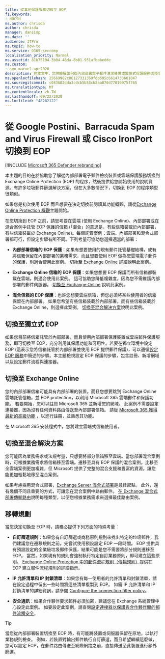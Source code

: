 ```yaml
---
title: 從其他保護服務切換至 EOP
f1.keywords:
- NOCSH
ms.author: chrisda
author: chrisda
manager: dansimp
ms.date: ''
audience: ITPro
ms.topic: how-to
ms.service: O365-seccomp
localization_priority: Normal
ms.assetid: 81b75194-3b04-48da-8b81-951afbabedde
ms.custom:
- seo-marvel-apr2020
description: 在本文中，您將瞭解如何從內部部署電子郵件清潔裝置或雲端式保護服務切換至 Exchange Online Protection (EOP) 。
ms.openlocfilehash: 25669982c06127331369fdb595c6614733681047
ms.sourcegitcommit: c083602dda3cdcb5b58cb8aa070d77019075f765
ms.translationtype: MT
ms.contentlocale: zh-TW
ms.lasthandoff: 09/22/2020
ms.locfileid: "48202122"
---
```

# <a name="switch-to-eop-from-google-postini-the-barracuda-spam-and-virus-firewall-or-cisco-ironport"></a>從 Google Postini、Barracuda Spam and Virus Firewall 或 Cisco IronPort 切換到 EOP

[!INCLUDE [Microsoft 365 Defender rebranding](../includes/microsoft-defender-for-office.md)]


 本主題的目的在於協助您了解從內部部署電子郵件檢疫裝置或雲端保護服務切換到 Exchange Online Protection (EOP) 的程序，然後提供給您開始使用的說明資源。有許多垃圾郵件篩選解決方案，但在大多數情況下，切換到 EOP 的程序類型很類似。

如果您是初次使用 EOP 而且想要在決定切換前閱讀其功能概觀，請從[Exchange Online Protection 概觀](exchange-online-protection-overview.md)主題開始。

在您切換到 EOP 之前，請思考要在雲端 (使用 Exchange Online)、內部部署或在混合案例中託管 EOP 保護的信箱 (「混合」的意思是，有些信箱裝載於內部部署，有些信箱裝載於 Exchange Online)。每個託管案例：雲端、內部部署和混合式部署都可行，但設定步驟有所不同。下列考量可協助您選擇適當的部署：

- **內部部署信箱的 EOP 保護**：如果有想要使用的現有郵件託管基礎結構，或有將信箱保留在內部部署的業務需求，而且想要使用 EOP 做為您雲端電子郵件的保護，則適合使用此案例。 [切換至 Exchange Online](#switch-to-eop-standalone) 詳細說明此案例。

- **Exchange Online 信箱的 EOP 保護**：如果您想要 EOP 保護而所有信箱都裝載在雲端，則適合使用此案例。 這可協助您降低複雜度，因為您不需維護內部部署的郵件伺服器。 [切換至 Exchange Online](#switch-to-exchange-online) 說明此案例。

- **混合信箱的 EOP 保護**：也許您想要雲端信箱，但您必須將某些使用者的信箱保留在內部部署。 如果您希望有些信箱裝載於內部部署，而有些信箱裝載於 Exchange Online，則選擇此案例。 [切換至混合解決方案](#switch-to-a-hybrid-solution)說明此案例。

## <a name="switch-to-eop-standalone"></a>切換至獨立式 EOP

如果您目前將信箱託管於內部部署，而且使用內部部署保護裝置或雲端郵件保護服務，即可切換至 EOP，充分利用其保護功能和可用性。若要在獨立環境中設定 EOP (這表示您將信箱託管於內部部署並使用 EOP 提供郵件保護)，可以遵循[設定 EOP 服務](set-up-your-eop-service.md)中簡述的步驟。本主題檢視設定 EOP 保護的步驟，包含註冊、新增網域以及設定郵件流程與連接器。

## <a name="switch-to-exchange-online"></a>切換至 Exchange Online

您的內部部署信箱可能具有內部部署的裝置，而且您想要跳到 Exchange Online 雲端託管信箱，並 EOP protection，以利用 Microsoft 365 雲端郵件和保護功能。 若要開始，您可以註冊 Microsoft 365 並新增您的網域。 此案例不需要設定連接器，因為沒有任何資料路由傳送至內部部署信箱。 請從 [Microsoft 365 獲得最新的高級功能](https://www.microsoft.com/microsoft-365/business/compare-more-office-365-for-business-plans) ，以進行註冊，並熟悉其功能。

在 Microsoft 365 安裝程式中，您將建立雲端式信箱使用者。

## <a name="switch-to-a-hybrid-solution"></a>切換至混合解決方案

您可能因為業務需求或法規考量，只想要將部分信箱移至雲端。當您部署混合案例時，可根據業務需求將信箱移至雲端。遷移至具有 EOP 保護的混合案例，比移至全雲端案例更加複雜，但 Microsoft 提供了完整的混合支援和豐富的資源，讓您能更加輕鬆地移至混合案例。

如果考慮採用混合式部署，[Exchange Server 混合式部署](https://docs.microsoft.com/exchange/exchange-hybrid)是最佳起點。 此外，還有幾個不同且重要的方式，可讓您在混合案例中路由郵件。 [在 Exchange 混合式部署傳輸路由](https://docs.microsoft.com/exchange/transport-routing)說明每種類型，以便您根據業務需求來選擇最佳路由案例。

## <a name="migration-planning"></a>移轉規劃

當您決定切換至 EOP 時，請務必提供下列方面的特殊考量：

- **自訂篩選規則**：如果您有自訂篩選或商務原則規則來找出特定的垃圾郵件，我們建議您在遷移規則之前，先嘗試使用預設設定 EOP 一段時間。 EOP 提供具有預設設定的企業級垃圾郵件保護，結果可能是您不需要將部分規則遷移至 EOP。 當然，如果現有的規則會強制執行特定自訂業務原則，即可建立這些原則。 [Exchange Online Protection 中的郵件流程規則（傳輸規則）](mail-flow-rules-transport-rules-0.md)提供在 EOP 建立郵件流程規則的詳細指示。

- **IP 允許清單和 IP 封鎖清單**：如果您有每一使用者的允許清單和封鎖清單，請在設定過程中留出一些時間將這些清單複製到 EOP。 如需 IP 允許清單和 IP 封鎖清單的詳細資訊，請參閱 [Configure the connection filter policy](configure-the-connection-filter-policy.md)。

- **安全通訊**：如果合作夥伴要求郵件必須加密，建議您在 Exchange 系統管理中心設定此案例。 如要設定此案例，請查閱[設定連接器以保護與合作夥伴間的郵件流程安全](https://docs.microsoft.com/exchange/mail-flow-best-practices/use-connectors-to-configure-mail-flow/set-up-connectors-for-secure-mail-flow-with-a-partner)。

> [!TIP]
> 當您從內部部署裝置切換至 EOP 時，有可能將裝置或伺服器保留在原地，以執行業務規則檢查。 例如，若裝置對輸出郵件執行自訂篩選，而且希望繼續這麼做，您可以設定 EOP，在郵件路由傳送至網際網路之前，直接傳送至此裝置進行額外篩選。

